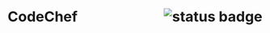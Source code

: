 # CodeChef <img align="right" title="status badge" src="https://github.com/iamwatchdogs/CodeChef/actions/workflows/CodeLinter.yml/badge.svg">
